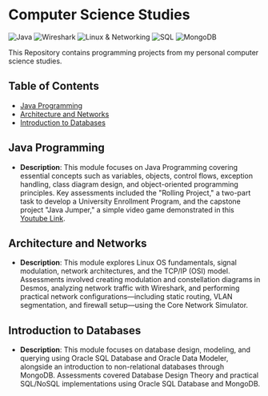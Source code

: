 
# Computer Science Studies

![Java](https://img.shields.io/badge/Java-DC143C?style=flat-squaree&logo=java&logoColor=white)
![Wireshark](https://img.shields.io/badge/Wireshark-1679A7?style=flat-square&logo=wireshark&logoColor=white)
![Linux & Networking](https://img.shields.io/badge/Linux_&_Networking-0078D6?style=flat-square&logo=linux&logoColor=white)
![SQL](https://img.shields.io/badge/SQL-4479A1?style=flat-square&logo=postgresql&logoColor=white)
![MongoDB](https://img.shields.io/badge/MongoDB-4EA94B?style=flat-squaree&logo=mongodb&logoColor=white)

This Repository contains programming projects from my personal computer science studies.

## Table of Contents
- [Java Programming](#java-programming)
- [Architecture and Networks](#architecture-and-networks)
- [Introduction to Databases](#introduction-to-databases)

## Java Programming
- **Description**: This module focuses on Java Programming covering essential concepts such as variables, objects, control flows, exception handling, class diagram design, and object-oriented programming principles. Key assessments included the "Rolling Project," a two-part task to develop a University Enrollment Program, and the capstone project "Java Jumper," a simple video game demonstrated in this [Youtube Link](https://www.youtube.com/watch?v=VDigYY18HOc).

## Architecture and Networks
- **Description**: This module explores Linux OS fundamentals, signal modulation, network architectures, and the TCP/IP (OSI) model. Assessments involved creating modulation and constellation diagrams in Desmos, analyzing network traffic with Wireshark, and performing practical network configurations—including static routing, VLAN segmentation, and firewall setup—using the Core Network Simulator.


## Introduction to Databases
- **Description**: This module focuses on database design, modeling, and querying using Oracle SQL Database and Oracle Data Modeler, alongside an introduction to non-relational databases through MongoDB. Assessments covered Database Design Theory and practical SQL/NoSQL implementations using Oracle SQL Database and MongoDB.